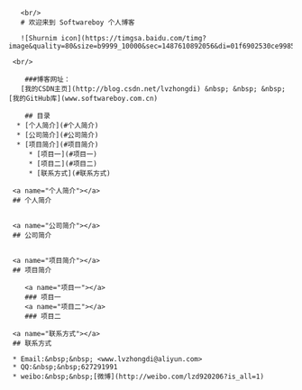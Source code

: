        <br/>
       # 欢迎来到 Softwareboy 个人博客

       ![Shurnim icon](https://timgsa.baidu.com/timg?image&quality=80&size=b9999_10000&sec=1487610892056&di=01f6902530ce9985ec9f5c0a7770e764&imgtype=0&src=http%3A%2F%2Fwww.sinaimg.cn%2Fgm%2Fsinagames%2FMMFT%2Fimage%2Fmmft12%2F19.jpg)

     <br/>

        ###博客网址：
       [我的CSDN主页](http://blog.csdn.net/lvzhongdi) &nbsp; &nbsp; &nbsp; [我的GitHub库](www.softwareboy.com.cn)

        ## 目录  
      * [个人简介](#个人简介)  
      * [公司简介](#公司简介)  
      * [项目简介](#项目简介)  
         * [项目一](#项目一)  
         * [项目二](#项目二)   
         * [联系方式](#联系方式)  
  
     <a name="个人简介"></a>  
     ## 个人简介 

  
     <a name="公司简介"></a>  
     ## 公司简介  
 
  
     <a name="项目简介"></a>  
     ## 项目简介 
  
        <a name="项目一"></a>  
        ### 项目一 
        <a name="项目二"></a>  
        ### 项目二 

     <a name="联系方式"></a>  
     ## 联系方式  
  
     * Email:&nbsp;&nbsp; <www.lvzhongdi@aliyun.com>  
     * QQ:&nbsp;&nbsp;627291991  
     * weibo:&nbsp;&nbsp;[微博](http://weibo.com/lzd920206?is_all=1)  
   
